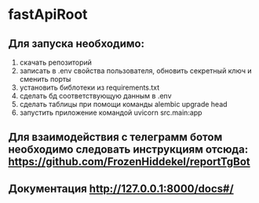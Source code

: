 # fastApiRoot

## Для запуска необходимо:
1) скачать репозиторий
2) записать в .env свойства пользователя, обновить секретный ключ и сменить порты 
3) установить библотеки из requirements.txt
4) сделать бд соответствующую данным в .env 
5) сделать таблицы при помощи команды alembic upgrade head
6) запустить приложение командой uvicorn src.main:app

## Для взаимодействия с телеграмм ботом необходимо следовать инструкциям отсюда: https://github.com/FrozenHiddekel/reportTgBot




## Документация http://127.0.0.1:8000/docs#/